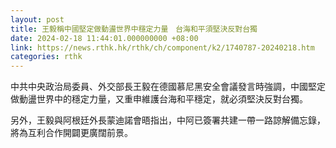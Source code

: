 ```yaml
---
layout: post
title: 王毅稱中國堅定做動盪世界中穩定力量　台海和平須堅決反對台獨
date: 2024-02-18 11:44:01.000000000 +08:00
link: https://news.rthk.hk/rthk/ch/component/k2/1740787-20240218.htm
categories: rthk
---
```


中共中央政治局委員、外交部長王毅在德國慕尼黑安全會議發言時強調，中國堅定做動盪世界中的穩定力量，又重申維護台海和平穩定，就必須堅決反對台獨。

另外，王毅與阿根廷外長蒙迪諾會晤指出，中阿已簽署共建一帶一路諒解備忘錄，將為互利合作開闢更廣闊前景。
